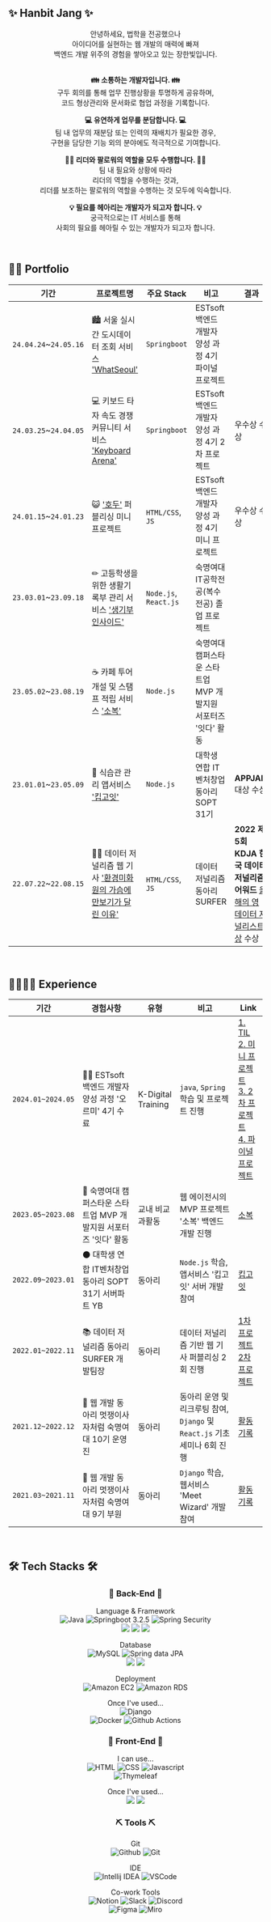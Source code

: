 ## ✨ Hanbit Jang ✨
<div align=center>
안녕하세요, 법학을 전공했으나<br>아이디어를 실현하는 웹 개발의 매력에 빠져<br> 백엔드 개발 위주의 경험을 쌓아오고 있는 장한빛입니다.
<br><br>
  
**👪 소통하는 개발자입니다. 👪** <br>
구두 회의를 통해 업무 진행상황을 투명하게 공유하며,<br>코드 형상관리와 문서화로 협업 과정을 기록합니다.<br>

**💻 유연하게 업무를 분담합니다. 💻**<br>
팀 내 업무의 재분담 또는 인력의 재배치가 필요한 경우,<br>
구현을 담당한 기능 외의 분야에도 적극적으로 기여합니다.

**👩‍💻 리더와 팔로워의 역할을 모두 수행합니다. 👩‍💻**<br>
팀 내 필요와 상황에 따라<br> 리더의 역할을 수행하는 것과,<br>
리더를 보조하는 팔로워의 역할을 수행하는 것 모두에 익숙합니다.

**💡 필요를 헤아리는 개발자가 되고자 합니다. 💡** <br>
궁극적으로는 IT 서비스를 통해<br> 사회의 필요를 헤아릴 수 있는 개발자가 되고자 합니다. 

</div>
<br>

## 👩‍💻 Portfolio
|기간|프로젝트명|주요 Stack|비고|결과|
|------|--------------|---|----------|---|
|`24.04.24`~`24.05.16`|🏙 서울 실시간 도시데이터 조회 서비스 ['WhatSeoul'](https://github.com/WhatSEOUL/WhatSeoul)|`Springboot`|ESTsoft 백엔드 개발자 양성 과정 4기 파이널 프로젝트| |
|`24.03.25`~`24.04.05`|💻 키보드 타자 속도 경쟁 커뮤니티 서비스 ['Keyboard Arena'](https://github.com/Garodden/keyboard-arena)|`Springboot`|ESTsoft 백엔드 개발자 양성 과정 4기 2차 프로젝트 |우수상 수상|
|`24.01.15`~`24.01.23`|😺 ['호두'](https://github.com/biiit4894/hodu-fe-project) 퍼블리싱 미니 프로젝트|`HTML/CSS`, `JS`|ESTsoft 백엔드 개발자 양성 과정 4기 미니 프로젝트|우수상 수상|
|`23.03.01`~`23.09.18`|✏ 고등학생을 위한 생활기록부 관리 서비스 ['생기부 인사이드'](https://github.com/Team-SGBInside/SGBInside-Server)|`Node.js`, `React.js`|숙명여대 IT공학전공(복수전공) 졸업 프로젝트| |
|`23.05.02`~`23.08.19`|☕ 카페 투어 개설 및 스탬프 적립 서비스 ['소복'](https://github.com/jobofbrothers-sobok/SOBOK-SERVER)|`Node.js`|숙명여대 캠퍼스타운 스타트업 MVP 개발지원 서포터즈 '잇다' 활동| |
|`23.01.01`~`23.05.09`|🥗 식습관 관리 앱서비스 ['킵고잇'](https://github.com/Team-KeepGoEat/KeepGoEat-Server)|`Node.js`|대학생 연합 IT 벤처창업 동아리 SOPT 31기| **APPJAM** 대상 수상 |
|`22.07.22`~`22.08.15`|👷‍♂️ 데이터 저널리즘 웹 기사 ['환경미화원의 가슴에 만보기가 달린 이유'](https://github.com/biiit4894/surfer-2nd)|`HTML/CSS`, `JS`|데이터 저널리즘 동아리 SURFER | **2022 제 5회 KDJA 한국 데이터 저널리즘 어워드** [올해의 영 데이터 저널리스트 상](http://datajournalismawards.kr/award_list/) 수상 |
<br>

## 👨‍👩‍👧‍👦 Experience
|기간|경험사항|유형|비고|Link|
|------|--------------|-----|----------|---|
|`2024.01~2024.05`|🏃‍♀️ ESTsoft 백엔드 개발자 양성 과정 '오르미' 4기 수료|K-Digital Training|`java`, `Spring` 학습 및 프로젝트 진행|[1. TIL](https://brick-rainbow-789.notion.site/ESTsoft-4-TIL-Today-I-Learned-c212a839e336483abb763540f07bfc9b)<br> [2. 미니 프로젝트](https://github.com/biiit4894/hodu-fe-project)<br> [3. 2차 프로젝트](https://github.com/Garodden/keyboard-arena)<br> [4. 파이널 프로젝트](https://github.com/WhatSEOUL/WhatSeoul)
|`2023.05~2023.08`|🔹 숙명여대 캠퍼스타운 스타트업 MVP 개발지원 서포터즈 '잇다' 활동|교내 비교과활동|웹 에이전시의 MVP 프로젝트 '소복' 백엔드 개발 진행|[소복](https://github.com/jobofbrothers-sobok/SOBOK-SERVER)|
|`2022.09~2023.01`|⚫ 대학생 연합 IT벤처창업 동아리 SOPT 31기 서버파트 YB|동아리|`Node.js` 학습, 앱서비스 '킵고잇' 서버 개발 참여|[킵고잇](https://github.com/Team-KeepGoEat/KeepGoEat-Server)
|`2022.01~2022.11`|📚 데이터 저널리즘 동아리 SURFER 개발팀장 | 동아리 | 데이터 저널리즘 기반 웹 기사 퍼블리싱 2회 진행 |[1차 프로젝트](https://projectsurfer.netlify.app/)<br> [2차 프로젝트](https://surfer-2nd.netlify.app/)|
|`2021.12~2022.12`|🔸 웹 개발 동아리 멋쟁이사자처럼 숙명여대 10기 운영진|동아리|동아리 운영 및 리크루팅 참여, `Django` 및 `React.js` 기초 세미나 6회 진행| [활동 기록](https://brick-rainbow-789.notion.site/10-1731e2d6fc5e42e986c48488f1622e98) |
|`2021.03~2021.11`|🔸 웹 개발 동아리 멋쟁이사자처럼 숙명여대 9기 부원|동아리|`Django` 학습, 웹서비스 'Meet Wizard' 개발 참여|[활동 기록](https://brick-rainbow-789.notion.site/9-f098da3854b04c719f6760daea355c3c) |
<br>

## 🛠 Tech Stacks 🛠
<div align=center>  
  
  ### 🚀 Back-End 🚀
  Language & Framework<br>
  <img alt="Java" src ="https://img.shields.io/badge/Java-007396.svg?&style=for-the-badge&logo=java&logoColor=white"/>
  <img alt="Springboot 3.2.5" src ="https://img.shields.io/badge/Springboot-6DB33F.svg?&style=for-the-badge&logo=springboot&logoColor=white"/>
  <img alt="Spring Security" src ="https://img.shields.io/badge/Spring Security-6DB33F.svg?&style=for-the-badge&logo=spring security&logoColor=white"/><br>
  <img src="https://img.shields.io/badge/TypeScript-007ACC?style=for-the-badge&logo=typescript&logoColor=white">
  <img src="https://img.shields.io/badge/Node.js-43853D?style=for-the-badge&logo=node.js&logoColor=white"> <img src="https://img.shields.io/badge/Express.js-404D59?style=for-the-badge"> 
  
  Database<br>
  <img alt="MySQL" src ="https://img.shields.io/badge/MySQL-4479A1.svg?&style=for-the-badge&logo=MySQL&logoColor=white"/>
  <img alt="Spring data JPA" src ="https://img.shields.io/badge/spring data JPA-444AA1.svg?&style=for-the-badge&logo=jpa&logoColor=white"/><br>
  <img src="https://img.shields.io/badge/PostgreSQL-316192?style=for-the-badge&logo=postgresql&logoColor=white">
  <img src="https://img.shields.io/badge/Prisma-3982CE?style=for-the-badge&logo=Prisma&logoColor=white">
  
  Deployment<br>
  <img alt="Amazon EC2" src ="https://img.shields.io/badge/Amazon EC2-FF9900.svg?&style=for-the-badge&logo=amazonec2&logoColor=white"/>
  <img alt="Amazon RDS" src ="https://img.shields.io/badge/Amazon RDS-527FFF.svg?&style=for-the-badge&logo=Amazon RDS&logoColor=white"/>
  
  Once I've used...<br>
  <img alt="Django" src ="https://img.shields.io/badge/Django-092E20.svg?&style=for-the-badge&logo=django&logoColor=white"/><br>
  <img alt="Docker" src ="https://img.shields.io/badge/Docker-1D63ED.svg?&style=for-the-badge&logo=docker&logoColor=white"/>
  <img alt="Github Actions" src ="https://img.shields.io/badge/Github Actions-000000.svg?&style=for-the-badge&logo=github actions&logoColor=white"/>
  
  ### 🎨 Front-End 🎨
  I can use...<br>
  <img alt="HTML" src ="https://img.shields.io/badge/HTML-E34F26.svg?&style=for-the-badge&logo=html5&logoColor=white"/>
  <img alt="CSS" src ="https://img.shields.io/badge/CSS3-1572B6.svg?&style=for-the-badge&logo=css3&logoColor=white"/>
  <img alt="Javascript" src ="https://img.shields.io/badge/Javascript-F7DF1E.svg?&style=for-the-badge&logo=javascript&logoColor=white"/><br>
  <img alt="Thymeleaf" src ="https://img.shields.io/badge/Thymeleaf-005F0F.svg?&style=for-the-badge&logo=thymeleaf&logoColor=white"/>
  
  Once I've used...<br>
  <img src="https://img.shields.io/badge/React-20232A?style=for-the-badge&logo=react&logoColor=61DAFB">
  <img src="https://img.shields.io/badge/axios-9F1E9F.svg?style=for-the-badge&logo=axios&logoColor=61DAFB">
  
  
  ### ⛏ Tools ⛏
  Git<br>
  <img alt="Github" src ="https://img.shields.io/badge/github-181717.svg?&style=for-the-badge&logo=github&logoColor=white"/>
  <img alt="Git" src ="https://img.shields.io/badge/git-F05032.svg?&style=for-the-badge&logo=git&logoColor=white"/>
  <br>
  
  IDE<br>
  <img alt="Intellij IDEA" src ="https://img.shields.io/badge/Intellij Idea-000000.svg?&style=for-the-badge&logo=intellijidea&logoColor=white"/>
  <img alt="VSCode" src ="https://img.shields.io/badge/Vscode-007ACC?style=for-the-badge&logo=visualstudiocode&logoColor=white"/>
  
  Co-work Tools<br>
  <img alt="Notion" src ="https://img.shields.io/badge/Notion-000000.svg?&style=for-the-badge&logo=Notion&logoColor=white"/>
  <img alt="Slack" src ="https://img.shields.io/badge/Slack-4A154B.svg?&style=for-the-badge&logo=Slack&logoColor=white"/>
  <img alt="Discord" src ="https://img.shields.io/badge/Discord-5865F2.svg?&style=for-the-badge&logo=discord&logoColor=white"/>
  <br>
  <img alt="Figma" src ="https://img.shields.io/badge/figma-C382DF.svg?&style=for-the-badge&logo=figma&logoColor=white"/>
  <img alt="Miro" src ="https://img.shields.io/badge/miro-050038.svg?&style=for-the-badge&logo=miro&logoColor=white"/>
</div>
 
